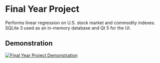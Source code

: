 # Final Year Project
Performs linear regression on U.S. stock market and commodity indexes. SQLite 3 used as an in-memory database and Qt 5 for the UI.
## Demonstration 
[![Final Year Project Demonstration](https://img.youtube.com/vi/pK46dBeG3rI/0.jpg)](https://www.youtube.com/watch?v=pK46dBeG3rI "Final Year Project")
